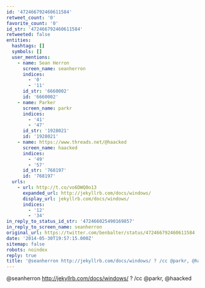 ```yaml
---
id: '472466792460611584'
retweet_count: '0'
favorite_count: '0'
id_str: '472466792460611584'
retweeted: false
entities:
  hashtags: []
  symbols: []
  user_mentions:
    - name: Sean Herron
      screen_name: seanherron
      indices:
        - '0'
        - '11'
      id_str: '6660002'
      id: '6660002'
    - name: Parker
      screen_name: parkr
      indices:
        - '41'
        - '47'
      id_str: '1928021'
      id: '1928021'
    - name: https://www.threads.net/@haacked
      screen_name: haacked
      indices:
        - '49'
        - '57'
      id_str: '768197'
      id: '768197'
  urls:
    - url: http://t.co/vo6DWQ0o13
      expanded_url: http://jekyllrb.com/docs/windows/
      display_url: jekyllrb.com/docs/windows/
      indices:
        - '12'
        - '34'
in_reply_to_status_id_str: '472466025490169857'
in_reply_to_screen_name: seanherron
original_url: https://twitter.com/benbalter/status/472466792460611584
date: '2014-05-30T19:57:15.000Z'
sitemap: false
robots: noindex
reply: true
title: '@seanherron http://jekyllrb.com/docs/windows/ ? /cc @parkr, @haacked'
---
```


@seanherron http://jekyllrb.com/docs/windows/ ? /cc @parkr, @haacked